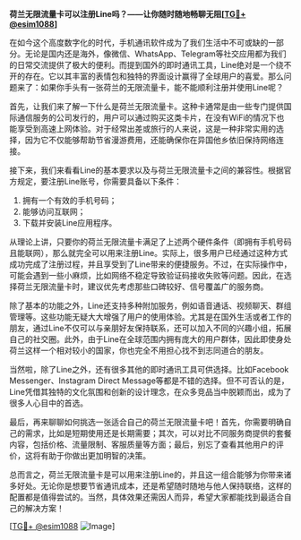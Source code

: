 **荷兰无限流量卡可以注册Line吗？——让你随时随地畅聊无阻[[TG💪+ @esim1088](https://t.me/s/esim1088)]**

在如今这个高度数字化的时代，手机通讯软件成为了我们生活中不可或缺的一部分。无论是国内还是海外，像微信、WhatsApp、Telegram等社交应用都为我们的日常交流提供了极大的便利。而提到国外的即时通讯工具，Line绝对是一个绕不开的存在。它以其丰富的表情包和独特的界面设计赢得了全球用户的喜爱。那么问题来了：如果你手头有一张荷兰的无限流量卡，能不能顺利注册并使用Line呢？

首先，让我们来了解一下什么是荷兰无限流量卡。这种卡通常是由一些专门提供国际通信服务的公司发行的，用户可以通过购买这类卡片，在没有WiFi的情况下也能享受到高速上网体验。对于经常出差或旅行的人来说，这是一种非常实用的选择，因为它不仅能够帮助节省漫游费用，还能确保你在异国他乡依旧保持网络连接。

接下来，我们来看看Line的基本要求以及与荷兰无限流量卡之间的兼容性。根据官方规定，要注册Line账号，你需要具备以下条件：
1. 拥有一个有效的手机号码；
2. 能够访问互联网；
3. 下载并安装Line应用程序。

从理论上讲，只要你的荷兰无限流量卡满足了上述两个硬件条件（即拥有手机号码且能联网），那么就完全可以用来注册Line。实际上，很多用户已经通过这种方式成功完成了注册过程，并且享受到了Line带来的便捷服务。不过，在实际操作中，可能会遇到一些小麻烦，比如网络不稳定导致验证码接收失败等问题。因此，在选择荷兰无限流量卡时，建议优先考虑那些口碑较好、信号覆盖广的服务商。

除了基本的功能之外，Line还支持多种附加服务，例如语音通话、视频聊天、群组管理等。这些功能无疑大大增强了用户的使用体验。尤其是在国外生活或者工作的朋友，通过Line不仅可以与亲朋好友保持联系，还可以加入不同的兴趣小组，拓展自己的社交圈。此外，由于Line在全球范围内拥有庞大的用户群体，因此即使身处荷兰这样一个相对较小的国家，你也完全不用担心找不到志同道合的朋友。

当然啦，除了Line之外，还有很多其他的即时通讯工具可供选择。比如Facebook Messenger、Instagram Direct Message等都是不错的选择。但不可否认的是，Line凭借其独特的文化氛围和创新的设计理念，在众多竞品当中脱颖而出，成为了很多人心目中的首选。

最后，再来聊聊如何挑选一张适合自己的荷兰无限流量卡吧！首先，你需要明确自己的需求，比如是短期使用还是长期需要；其次，可以对比不同服务商提供的套餐内容，包括价格、流量限制、客服质量等方面；最后，别忘了查看其他用户的评价，这将有助于你做出更加明智的决策。

总而言之，荷兰无限流量卡是可以用来注册Line的，并且这一组合能够为你带来诸多好处。无论你是想要节省通讯成本，还是希望随时随地与他人保持联络，这样的配置都是值得尝试的。当然，具体效果还需因人而异，希望大家都能找到最适合自己的解决方案！

[[TG💪+ @esim1088](https://t.me/s/esim1088) ![Image](https://i.postimg.cc/4NQfJmqS/Snipaste-2025-05-13-00-14-12.png)]
